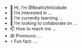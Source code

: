 - 👋 Hi, I’m @Beatrizfelizidade
- 👀 I’m interested in ...
- 🌱 I’m currently learning ...
- 💞️ I’m looking to collaborate on ...
- 📫 How to reach me ...
- 😄 Pronouns: ...
- ⚡ Fun fact: ...

<!---
Beatrizfelizidade/Beatrizfelizidade is a ✨ special ✨ repository because its `README.md` (this file) appears on your GitHub profile.
You can click the Preview link to take a look at your changes.
--->
